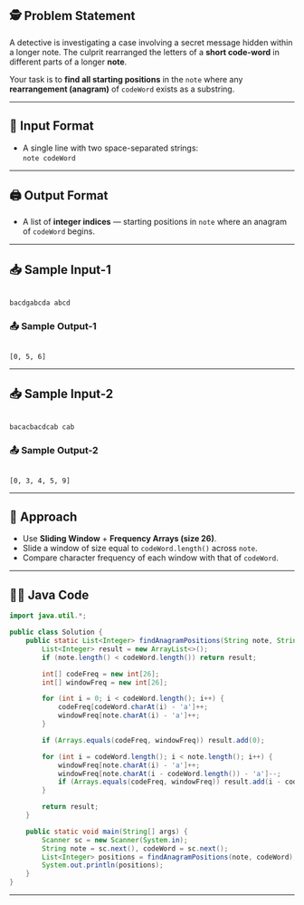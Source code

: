 

 ## 🕵️ Problem Statement

A detective is investigating a case involving a secret message hidden within a longer note. The culprit rearranged the letters of a **short code-word** in different parts of a longer **note**.

Your task is to **find all starting positions** in the `note` where any **rearrangement (anagram)** of `codeWord` exists as a substring.

---

## 🧾 Input Format

- A single line with two space-separated strings:  
  `note codeWord`

---

## 🖨️ Output Format

- A list of **integer indices** — starting positions in `note` where an anagram of `codeWord` begins.

---

## 📥 Sample Input-1

```

bacdgabcda abcd

```

### 📤 Sample Output-1

```

[0, 5, 6]

```

---

## 📥 Sample Input-2

```

bacacbacdcab cab

```

### 📤 Sample Output-2

```

[0, 3, 4, 5, 9]

````

---

## 🧠 Approach

- Use **Sliding Window** + **Frequency Arrays (size 26)**.
- Slide a window of size equal to `codeWord.length()` across `note`.
- Compare character frequency of each window with that of `codeWord`.

---

## 👨‍💻 Java Code

```java
import java.util.*;

public class Solution {
    public static List<Integer> findAnagramPositions(String note, String codeWord) {
        List<Integer> result = new ArrayList<>();
        if (note.length() < codeWord.length()) return result;

        int[] codeFreq = new int[26];
        int[] windowFreq = new int[26];

        for (int i = 0; i < codeWord.length(); i++) {
            codeFreq[codeWord.charAt(i) - 'a']++;
            windowFreq[note.charAt(i) - 'a']++;
        }

        if (Arrays.equals(codeFreq, windowFreq)) result.add(0);

        for (int i = codeWord.length(); i < note.length(); i++) {
            windowFreq[note.charAt(i) - 'a']++;
            windowFreq[note.charAt(i - codeWord.length()) - 'a']--;
            if (Arrays.equals(codeFreq, windowFreq)) result.add(i - codeWord.length() + 1);
        }

        return result;
    }

    public static void main(String[] args) {
        Scanner sc = new Scanner(System.in);
        String note = sc.next(), codeWord = sc.next();
        List<Integer> positions = findAnagramPositions(note, codeWord);
        System.out.println(positions);
    }
}
````

---
